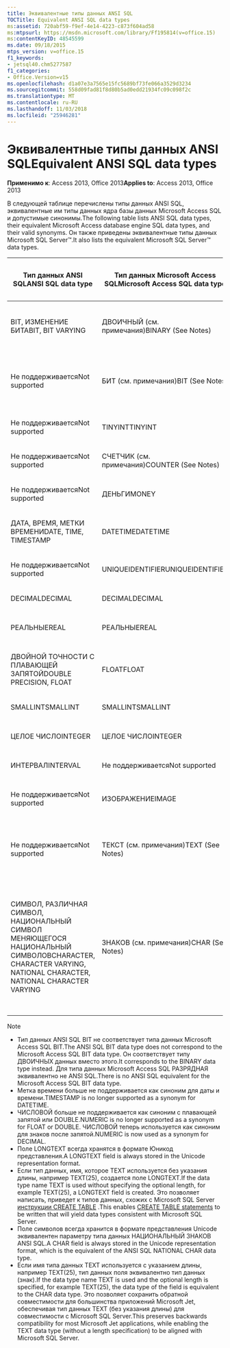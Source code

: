 ```yaml
---
title: Эквивалентные типы данных ANSI SQL
TOCTitle: Equivalent ANSI SQL data types
ms:assetid: 720abf59-f9ef-4e14-4223-c873f604ad58
ms:mtpsurl: https://msdn.microsoft.com/library/Ff195814(v=office.15)
ms:contentKeyID: 48545599
ms.date: 09/18/2015
mtps_version: v=office.15
f1_keywords:
- jetsql40.chm5277587
f1_categories:
- Office.Version=v15
ms.openlocfilehash: d1a07e3a7565e15fc5689bf73fe066a3529d3234
ms.sourcegitcommit: 558d09fad81f8d80b5ad0edd21934fc09c098f2c
ms.translationtype: MT
ms.contentlocale: ru-RU
ms.lasthandoff: 11/03/2018
ms.locfileid: "25946281"
---
```

# <a name="equivalent-ansi-sql-data-types"></a><span data-ttu-id="25b56-102">Эквивалентные типы данных ANSI SQL</span><span class="sxs-lookup"><span data-stu-id="25b56-102">Equivalent ANSI SQL data types</span></span>


<span data-ttu-id="25b56-103">**Применимо к**: Access 2013, Office 2013</span><span class="sxs-lookup"><span data-stu-id="25b56-103">**Applies to**: Access 2013, Office 2013</span></span>

<span data-ttu-id="25b56-104">В следующей таблице перечислены типы данных ANSI SQL, эквивалентные им типы данных ядра базы данных Microsoft Access SQL и допустимые синонимы.</span><span class="sxs-lookup"><span data-stu-id="25b56-104">The following table lists ANSI SQL data types, their equivalent Microsoft Access database engine SQL data types, and their valid synonyms.</span></span> <span data-ttu-id="25b56-105">Он также приведены эквивалентные типы данных Microsoft SQL Server™.</span><span class="sxs-lookup"><span data-stu-id="25b56-105">It also lists the equivalent Microsoft SQL Server™ data types.</span></span>

<table>
<colgroup>
<col style="width: 25%" />
<col style="width: 25%" />
<col style="width: 25%" />
<col style="width: 25%" />
</colgroup>
<thead>
<tr class="header">
<th><p><span data-ttu-id="25b56-106">Тип данных ANSI SQL</span><span class="sxs-lookup"><span data-stu-id="25b56-106">ANSI SQL data type</span></span></p></th>
<th><p><span data-ttu-id="25b56-107">Тип данных Microsoft Access SQL</span><span class="sxs-lookup"><span data-stu-id="25b56-107">Microsoft Access SQL data type</span></span></p></th>
<th><p><span data-ttu-id="25b56-108">Синоним</span><span class="sxs-lookup"><span data-stu-id="25b56-108">Synonym</span></span></p></th>
<th><p><span data-ttu-id="25b56-109">Тип данных Microsoft SQL Server</span><span class="sxs-lookup"><span data-stu-id="25b56-109">Microsoft SQL Server data type</span></span></p></th>
</tr>
</thead>
<tbody>
<tr class="odd">
<td><p><span data-ttu-id="25b56-110">BIT, ИЗМЕНЕНИЕ БИТА</span><span class="sxs-lookup"><span data-stu-id="25b56-110">BIT, BIT VARYING</span></span></p></td>
<td><p><span data-ttu-id="25b56-111">ДВОИЧНЫЙ (см. примечания)</span><span class="sxs-lookup"><span data-stu-id="25b56-111">BINARY (See Notes)</span></span></p></td>
<td><p><span data-ttu-id="25b56-112">VARBINARY ДВОИЧНЫЕ МЕНЯЮЩЕГОСЯ ИЗМЕНЕНИЕ БИТА</span><span class="sxs-lookup"><span data-stu-id="25b56-112">VARBINARY, BINARY VARYING BIT VARYING</span></span></p></td>
<td><p><span data-ttu-id="25b56-113">ДВОИЧНЫЙ VARBINARY</span><span class="sxs-lookup"><span data-stu-id="25b56-113">BINARY, VARBINARY</span></span></p></td>
</tr>
<tr class="even">
<td><p><span data-ttu-id="25b56-114">Не поддерживается</span><span class="sxs-lookup"><span data-stu-id="25b56-114">Not supported</span></span></p></td>
<td><p><span data-ttu-id="25b56-115">БИТ (см. примечания)</span><span class="sxs-lookup"><span data-stu-id="25b56-115">BIT (See Notes)</span></span></p></td>
<td><p><span data-ttu-id="25b56-116">ЛОГИЧЕСКОЕ ЗНАЧЕНИЕ, ЛОГИЧЕСКИХ, ЛОГИЧЕСКОЕ_ЗНАЧЕНИЕ1, YESNO</span><span class="sxs-lookup"><span data-stu-id="25b56-116">BOOLEAN, LOGICAL, LOGICAL1, YESNO</span></span></p></td>
<td><p><span data-ttu-id="25b56-117">БИТ</span><span class="sxs-lookup"><span data-stu-id="25b56-117">BIT</span></span></p></td>
</tr>
<tr class="odd">
<td><p><span data-ttu-id="25b56-118">Не поддерживается</span><span class="sxs-lookup"><span data-stu-id="25b56-118">Not supported</span></span></p></td>
<td><p><span data-ttu-id="25b56-119">TINYINT</span><span class="sxs-lookup"><span data-stu-id="25b56-119">TINYINT</span></span></p></td>
<td><p><span data-ttu-id="25b56-120">INTEGER1 БАЙТ</span><span class="sxs-lookup"><span data-stu-id="25b56-120">INTEGER1, BYTE</span></span></p></td>
<td><p><span data-ttu-id="25b56-121">TINYINT</span><span class="sxs-lookup"><span data-stu-id="25b56-121">TINYINT</span></span></p></td>
</tr>
<tr class="even">
<td><p><span data-ttu-id="25b56-122">Не поддерживается</span><span class="sxs-lookup"><span data-stu-id="25b56-122">Not supported</span></span></p></td>
<td><p><span data-ttu-id="25b56-123">СЧЕТЧИК (см. примечания)</span><span class="sxs-lookup"><span data-stu-id="25b56-123">COUNTER (See Notes)</span></span></p></td>
<td><p><span data-ttu-id="25b56-124">АВТОУВЕЛИЧЕНИЕ</span><span class="sxs-lookup"><span data-stu-id="25b56-124">AUTOINCREMENT</span></span></p></td>
<td><p><span data-ttu-id="25b56-125">(См. примечания)</span><span class="sxs-lookup"><span data-stu-id="25b56-125">(See Notes)</span></span></p></td>
</tr>
<tr class="odd">
<td><p><span data-ttu-id="25b56-126">Не поддерживается</span><span class="sxs-lookup"><span data-stu-id="25b56-126">Not supported</span></span></p></td>
<td><p><span data-ttu-id="25b56-127">ДЕНЬГИ</span><span class="sxs-lookup"><span data-stu-id="25b56-127">MONEY</span></span></p></td>
<td><p><span data-ttu-id="25b56-128">CURRENCY</span><span class="sxs-lookup"><span data-stu-id="25b56-128">CURRENCY</span></span></p></td>
<td><p><span data-ttu-id="25b56-129">ДЕНЬГИ</span><span class="sxs-lookup"><span data-stu-id="25b56-129">MONEY</span></span></p></td>
</tr>
<tr class="even">
<td><p><span data-ttu-id="25b56-130">ДАТА, ВРЕМЯ, МЕТКИ ВРЕМЕНИ</span><span class="sxs-lookup"><span data-stu-id="25b56-130">DATE, TIME, TIMESTAMP</span></span></p></td>
<td><p><span data-ttu-id="25b56-131">DATETIME</span><span class="sxs-lookup"><span data-stu-id="25b56-131">DATETIME</span></span></p></td>
<td><p><span data-ttu-id="25b56-132">Дата и время СОЗДАНИЯ (см. примечания)</span><span class="sxs-lookup"><span data-stu-id="25b56-132">DATE, TIME (See Notes)</span></span></p></td>
<td><p><span data-ttu-id="25b56-133">DATETIME</span><span class="sxs-lookup"><span data-stu-id="25b56-133">DATETIME</span></span></p></td>
</tr>
<tr class="odd">
<td><p><span data-ttu-id="25b56-134">Не поддерживается</span><span class="sxs-lookup"><span data-stu-id="25b56-134">Not supported</span></span></p></td>
<td><p><span data-ttu-id="25b56-135">UNIQUEIDENTIFIER</span><span class="sxs-lookup"><span data-stu-id="25b56-135">UNIQUEIDENTIFIER</span></span></p></td>
<td><p><span data-ttu-id="25b56-136">GUID</span><span class="sxs-lookup"><span data-stu-id="25b56-136">GUID</span></span></p></td>
<td><p><span data-ttu-id="25b56-137">UNIQUEIDENTIFIER</span><span class="sxs-lookup"><span data-stu-id="25b56-137">UNIQUEIDENTIFIER</span></span></p></td>
</tr>
<tr class="even">
<td><p><span data-ttu-id="25b56-138">DECIMAL</span><span class="sxs-lookup"><span data-stu-id="25b56-138">DECIMAL</span></span></p></td>
<td><p><span data-ttu-id="25b56-139">DECIMAL</span><span class="sxs-lookup"><span data-stu-id="25b56-139">DECIMAL</span></span></p></td>
<td><p><span data-ttu-id="25b56-140">ЧИСЛОВЫЕ, ДЕК</span><span class="sxs-lookup"><span data-stu-id="25b56-140">NUMERIC, DEC</span></span></p></td>
<td><p><span data-ttu-id="25b56-141">DECIMAL</span><span class="sxs-lookup"><span data-stu-id="25b56-141">DECIMAL</span></span></p></td>
</tr>
<tr class="odd">
<td><p><span data-ttu-id="25b56-142">РЕАЛЬНЫЕ</span><span class="sxs-lookup"><span data-stu-id="25b56-142">REAL</span></span></p></td>
<td><p><span data-ttu-id="25b56-143">РЕАЛЬНЫЕ</span><span class="sxs-lookup"><span data-stu-id="25b56-143">REAL</span></span></p></td>
<td><p><span data-ttu-id="25b56-144">SINGLE, FLOAT4, IEEESINGLE</span><span class="sxs-lookup"><span data-stu-id="25b56-144">SINGLE, FLOAT4, IEEESINGLE</span></span></p></td>
<td><p><span data-ttu-id="25b56-145">РЕАЛЬНЫЕ</span><span class="sxs-lookup"><span data-stu-id="25b56-145">REAL</span></span></p></td>
</tr>
<tr class="even">
<td><p><span data-ttu-id="25b56-146">ДВОЙНОЙ ТОЧНОСТИ С ПЛАВАЮЩЕЙ ЗАПЯТОЙ</span><span class="sxs-lookup"><span data-stu-id="25b56-146">DOUBLE PRECISION, FLOAT</span></span></p></td>
<td><p><span data-ttu-id="25b56-147">FLOAT</span><span class="sxs-lookup"><span data-stu-id="25b56-147">FLOAT</span></span></p></td>
<td><p><span data-ttu-id="25b56-148">Данные типа DOUBLE, FLOAT8, IEEEDOUBLE, номер (см. примечания)</span><span class="sxs-lookup"><span data-stu-id="25b56-148">DOUBLE, FLOAT8, IEEEDOUBLE, NUMBER (See Notes)</span></span></p></td>
<td><p><span data-ttu-id="25b56-149">FLOAT</span><span class="sxs-lookup"><span data-stu-id="25b56-149">FLOAT</span></span></p></td>
</tr>
<tr class="odd">
<td><p><span data-ttu-id="25b56-150">SMALLINT</span><span class="sxs-lookup"><span data-stu-id="25b56-150">SMALLINT</span></span></p></td>
<td><p><span data-ttu-id="25b56-151">SMALLINT</span><span class="sxs-lookup"><span data-stu-id="25b56-151">SMALLINT</span></span></p></td>
<td><p><span data-ttu-id="25b56-152">SHORT INTEGER2</span><span class="sxs-lookup"><span data-stu-id="25b56-152">SHORT, INTEGER2</span></span></p></td>
<td><p><span data-ttu-id="25b56-153">SMALLINT</span><span class="sxs-lookup"><span data-stu-id="25b56-153">SMALLINT</span></span></p></td>
</tr>
<tr class="even">
<td><p><span data-ttu-id="25b56-154">ЦЕЛОЕ ЧИСЛО</span><span class="sxs-lookup"><span data-stu-id="25b56-154">INTEGER</span></span></p></td>
<td><p><span data-ttu-id="25b56-155">ЦЕЛОЕ ЧИСЛО</span><span class="sxs-lookup"><span data-stu-id="25b56-155">INTEGER</span></span></p></td>
<td><p><span data-ttu-id="25b56-156">LONG, INT, INTEGER4</span><span class="sxs-lookup"><span data-stu-id="25b56-156">LONG, INT, INTEGER4</span></span></p></td>
<td><p><span data-ttu-id="25b56-157">ЦЕЛОЕ ЧИСЛО</span><span class="sxs-lookup"><span data-stu-id="25b56-157">INTEGER</span></span></p></td>
</tr>
<tr class="odd">
<td><p><span data-ttu-id="25b56-158">ИНТЕРВАЛ</span><span class="sxs-lookup"><span data-stu-id="25b56-158">INTERVAL</span></span></p></td>
<td><p><span data-ttu-id="25b56-159">Не поддерживается</span><span class="sxs-lookup"><span data-stu-id="25b56-159">Not supported</span></span></p></td>
<td><p></p></td>
<td><p><span data-ttu-id="25b56-160">Не поддерживается</span><span class="sxs-lookup"><span data-stu-id="25b56-160">Not supported</span></span></p></td>
</tr>
<tr class="even">
<td><p><span data-ttu-id="25b56-161">Не поддерживается</span><span class="sxs-lookup"><span data-stu-id="25b56-161">Not supported</span></span></p></td>
<td><p><span data-ttu-id="25b56-162">ИЗОБРАЖЕНИЕ</span><span class="sxs-lookup"><span data-stu-id="25b56-162">IMAGE</span></span></p></td>
<td><p><span data-ttu-id="25b56-163">OLEOBJECT LONGBINARY, ОБЩЕЕ,</span><span class="sxs-lookup"><span data-stu-id="25b56-163">LONGBINARY, GENERAL, OLEOBJECT</span></span></p></td>
<td><p><span data-ttu-id="25b56-164">ИЗОБРАЖЕНИЕ</span><span class="sxs-lookup"><span data-stu-id="25b56-164">IMAGE</span></span></p></td>
</tr>
<tr class="odd">
<td><p><span data-ttu-id="25b56-165">Не поддерживается</span><span class="sxs-lookup"><span data-stu-id="25b56-165">Not supported</span></span></p></td>
<td><p><span data-ttu-id="25b56-166">ТЕКСТ (см. примечания)</span><span class="sxs-lookup"><span data-stu-id="25b56-166">TEXT (See Notes)</span></span></p></td>
<td><p><span data-ttu-id="25b56-167">LONGTEXT, LONGCHAR, ЗАМЕТКА, примечание, NTEXT (см. примечания)</span><span class="sxs-lookup"><span data-stu-id="25b56-167">LONGTEXT, LONGCHAR, MEMO, NOTE, NTEXT (See Notes)</span></span></p></td>
<td><p><span data-ttu-id="25b56-168">ТЕКСТ</span><span class="sxs-lookup"><span data-stu-id="25b56-168">TEXT</span></span></p></td>
</tr>
<tr class="even">
<td><p><span data-ttu-id="25b56-169">СИМВОЛ, РАЗЛИЧНАЯ СИМВОЛ, НАЦИОНАЛЬНЫЙ СИМВОЛ МЕНЯЮЩЕГОСЯ НАЦИОНАЛЬНЫЙ СИМВОЛОВ</span><span class="sxs-lookup"><span data-stu-id="25b56-169">CHARACTER, CHARACTER VARYING, NATIONAL CHARACTER, NATIONAL CHARACTER VARYING</span></span></p></td>
<td><p><span data-ttu-id="25b56-170">ЗНАКОВ (см. примечания)</span><span class="sxs-lookup"><span data-stu-id="25b56-170">CHAR (See Notes)</span></span></p></td>
<td><p><span data-ttu-id="25b56-171">Text(n) буквы, символов, строка, VARCHAR, VARYING символ, NCHAR, НАЦИОНАЛЬНЫЙ символ, НАЦИОНАЛЬНЫЙ символ, VARYING НАЦИОНАЛЬНЫЙ символ, НАЦИОНАЛЬНЫЙ ЗНАКОВ VARYING (см. примечания)</span><span class="sxs-lookup"><span data-stu-id="25b56-171">TEXT(n), ALPHANUMERIC, CHARACTER, STRING, VARCHAR, CHARACTER VARYING, NCHAR, NATIONAL CHARACTER, NATIONAL CHAR, NATIONAL CHARACTER VARYING, NATIONAL CHAR VARYING (See Notes)</span></span></p></td>
<td><p><span data-ttu-id="25b56-172">СИМВОЛ, VARCHAR, NCHAR, NVARCHAR</span><span class="sxs-lookup"><span data-stu-id="25b56-172">CHAR, VARCHAR, NCHAR, NVARCHAR</span></span></p></td>
</tr>
</tbody>
</table>



> [!NOTE]
> - <span data-ttu-id="25b56-173">Тип данных ANSI SQL BIT не соответствует типа данных Microsoft Access SQL BIT.</span><span class="sxs-lookup"><span data-stu-id="25b56-173">The ANSI SQL BIT data type does not correspond to the Microsoft Access SQL BIT data type.</span></span> <span data-ttu-id="25b56-174">Он соответствует типу ДВОИЧНЫХ данных вместо этого.</span><span class="sxs-lookup"><span data-stu-id="25b56-174">It corresponds to the BINARY data type instead.</span></span> <span data-ttu-id="25b56-175">Для типа данных Microsoft Access SQL РАЗРЯДНАЯ эквивалентно не ANSI SQL.</span><span class="sxs-lookup"><span data-stu-id="25b56-175">There is no ANSI SQL equivalent for the Microsoft Access SQL BIT data type.</span></span>
> - <span data-ttu-id="25b56-176">Метка времени больше не поддерживается как синоним для даты и времени.</span><span class="sxs-lookup"><span data-stu-id="25b56-176">TIMESTAMP is no longer supported as a synonym for DATETIME.</span></span>
> - <span data-ttu-id="25b56-177">ЧИСЛОВОЙ больше не поддерживается как синоним с плавающей запятой или DOUBLE.</span><span class="sxs-lookup"><span data-stu-id="25b56-177">NUMERIC is no longer supported as a synonym for FLOAT or DOUBLE.</span></span> <span data-ttu-id="25b56-178">ЧИСЛОВОЙ теперь используется как синоним для знаков после запятой.</span><span class="sxs-lookup"><span data-stu-id="25b56-178">NUMERIC is now used as a synonym for DECIMAL.</span></span>
> - <span data-ttu-id="25b56-179">Поле LONGTEXT всегда хранятся в формате Юникод представления.</span><span class="sxs-lookup"><span data-stu-id="25b56-179">A LONGTEXT field is always stored in the Unicode representation format.</span></span>
> - <span data-ttu-id="25b56-180">Если тип данных, имя, которое TEXT используется без указания длины, например TEXT(25), создается поле LONGTEXT.</span><span class="sxs-lookup"><span data-stu-id="25b56-180">If the data type name TEXT is used without specifying the optional length, for example TEXT(25), a LONGTEXT field is created.</span></span> <span data-ttu-id="25b56-181">Это позволяет написать, приведет к типов данных, схожих с Microsoft SQL Server [инструкции CREATE TABLE](create-table-statement-microsoft-access-sql.md) .</span><span class="sxs-lookup"><span data-stu-id="25b56-181">This enables [CREATE TABLE statements](create-table-statement-microsoft-access-sql.md) to be written that will yield data types consistent with Microsoft SQL Server.</span></span>
> - <span data-ttu-id="25b56-182">Поле символов всегда хранится в формате представления Unicode эквивалентен параметру типа данных НАЦИОНАЛЬНЫЙ ЗНАКОВ ANSI SQL.</span><span class="sxs-lookup"><span data-stu-id="25b56-182">A CHAR field is always stored in the Unicode representation format, which is the equivalent of the ANSI SQL NATIONAL CHAR data type.</span></span>
> - <span data-ttu-id="25b56-183">Если имя типа данных TEXT используется с указанием длины, например TEXT(25), тип данных поля эквивалентно тип данных (знак).</span><span class="sxs-lookup"><span data-stu-id="25b56-183">If the data type name TEXT is used and the optional length is specified, for example TEXT(25), the data type of the field is equivalent to the CHAR data type.</span></span> <span data-ttu-id="25b56-184">Это позволяет сохранить обратной совместимости для большинства приложений Microsoft Jet, обеспечивая тип данных TEXT (без указания длины) для совместимости с Microsoft SQL Server.</span><span class="sxs-lookup"><span data-stu-id="25b56-184">This preserves backwards compatibility for most Microsoft Jet applications, while enabling the TEXT data type (without a length specification) to be aligned with Microsoft SQL Server.</span></span>


